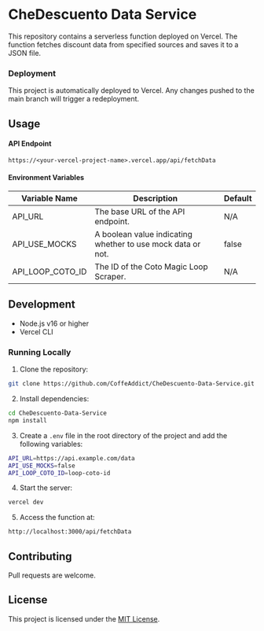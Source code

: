 # CheDescuento Data Service
This repository contains a serverless function deployed on Vercel. The function fetches discount data from specified sources and saves it to a JSON file.

### Deployment

This project is automatically deployed to Vercel. Any changes pushed to the main branch will trigger a redeployment.



## Usage

#### API Endpoint

```
https://<your-vercel-project-name>.vercel.app/api/fetchData
```

#### Environment Variables

| Variable Name | Description | Default |
| --- | --- | --- |
| API_URL | The base URL of the API endpoint. | N/A |
| API_USE_MOCKS | A boolean value indicating whether to use mock data or not. | false |
| API_LOOP_COTO_ID | The ID of the Coto Magic Loop Scraper. | N/A |


## Development
- Node.js v16 or higher
- Vercel CLI

### Running Locally
1.	Clone the repository:
```bash
git clone https://github.com/CoffeAddict/CheDescuento-Data-Service.git
```

2.	Install dependencies:
```bash
cd CheDescuento-Data-Service
npm install
```

3.	Create a `.env` file in the root directory of the project and add the following variables:
```bash
API_URL=https://api.example.com/data
API_USE_MOCKS=false
API_LOOP_COTO_ID=loop-coto-id
```

4.	Start the server:
```bash
vercel dev
```

5.	Access the function at:
```bash
http://localhost:3000/api/fetchData
```



## Contributing
Pull requests are welcome.

## License

This project is licensed under the [MIT License](https://opensource.org/licenses/MIT).

